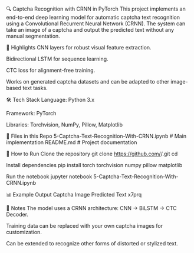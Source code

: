 🔍 Captcha Recognition with CRNN in PyTorch
This project implements an end-to-end deep learning model for automatic captcha text recognition using a Convolutional Recurrent Neural Network (CRNN).
The system can take an image of a captcha and output the predicted text without any manual segmentation.

📌 Highlights
CNN layers for robust visual feature extraction.

Bidirectional LSTM for sequence learning.

CTC loss for alignment-free training.

Works on generated captcha datasets and can be adapted to other image-based text tasks.

🛠 Tech Stack
Language: Python 3.x

Framework: PyTorch

Libraries: Torchvision, NumPy, Pillow, Matplotlib

📂 Files in this Repo
5-Captcha-Text-Recognition-With-CRNN.ipynb   # Main implementation
README.md                                    # Project documentation

🚀 How to Run
Clone the repository
git clone https://github.com/<your-username>/<your-repo>.git
cd <your-repo>

Install dependencies
pip install torch torchvision numpy pillow matplotlib

Run the notebook
jupyter notebook 5-Captcha-Text-Recognition-With-CRNN.ipynb

📊 Example Output
Captcha Image	Predicted Text
x7prq

📜 Notes
The model uses a CRNN architecture: CNN → BiLSTM → CTC Decoder.

Training data can be replaced with your own captcha images for customization.

Can be extended to recognize other forms of distorted or stylized text.


